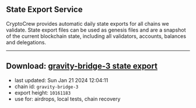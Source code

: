 ## State Export Service
CryptoCrew provides automatic daily state exports for all chains we validate. State export files can be used as genesis files and are a snapshot of the current blockchain state, including all validators, accounts, balances and delegations.

---
**Download: [gravity-bridge-3 state export](https://dl.ccvalidators.com/SERVICE/gravitybridge/gravity-bridge-3_export_10161183.json)**
---

- last updated: Sun Jan 21 2024 12:04:11
- chain id: `gravity-bridge-3`
- export height: `10161183`
- use for: airdrops, local tests, chain recovery
